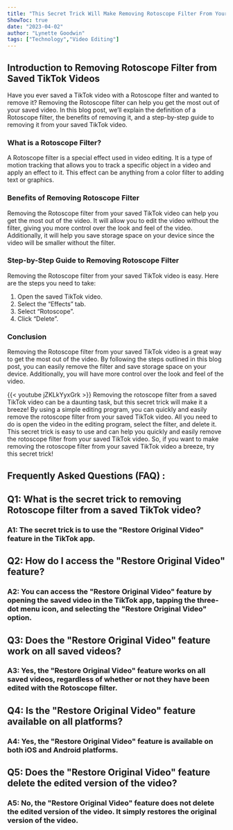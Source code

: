 ```yaml
---
title: "This Secret Trick Will Make Removing Rotoscope Filter From Your Saved TikTok Video a Breeze!"
ShowToc: true 
date: "2023-04-02"
author: "Lynette Goodwin" 
tags: ["Technology","Video Editing"]
---
```

## Introduction to Removing Rotoscope Filter from Saved TikTok Videos

Have you ever saved a TikTok video with a Rotoscope filter and wanted to remove it? Removing the Rotoscope filter can help you get the most out of your saved video. In this blog post, we’ll explain the definition of a Rotoscope filter, the benefits of removing it, and a step-by-step guide to removing it from your saved TikTok video.

### What is a Rotoscope Filter?

A Rotoscope filter is a special effect used in video editing. It is a type of motion tracking that allows you to track a specific object in a video and apply an effect to it. This effect can be anything from a color filter to adding text or graphics.

### Benefits of Removing Rotoscope Filter

Removing the Rotoscope filter from your saved TikTok video can help you get the most out of the video. It will allow you to edit the video without the filter, giving you more control over the look and feel of the video. Additionally, it will help you save storage space on your device since the video will be smaller without the filter.

### Step-by-Step Guide to Removing Rotoscope Filter

Removing the Rotoscope filter from your saved TikTok video is easy. Here are the steps you need to take:

1. Open the saved TikTok video.
2. Select the “Effects” tab.
3. Select “Rotoscope”.
4. Click “Delete”.

### Conclusion

Removing the Rotoscope filter from your saved TikTok video is a great way to get the most out of the video. By following the steps outlined in this blog post, you can easily remove the filter and save storage space on your device. Additionally, you will have more control over the look and feel of the video.

{{< youtube jZKLkYyxGrk >}} 
Removing the rotoscope filter from a saved TikTok video can be a daunting task, but this secret trick will make it a breeze! By using a simple editing program, you can quickly and easily remove the rotoscope filter from your saved TikTok video. All you need to do is open the video in the editing program, select the filter, and delete it. This secret trick is easy to use and can help you quickly and easily remove the rotoscope filter from your saved TikTok video. So, if you want to make removing the rotoscope filter from your saved TikTok video a breeze, try this secret trick!

## Frequently Asked Questions (FAQ) :
<h2>Q1: What is the secret trick to removing Rotoscope filter from a saved TikTok video?</h2>

<h3>A1: The secret trick is to use the "Restore Original Video" feature in the TikTok app.</h3>

<h2>Q2: How do I access the "Restore Original Video" feature?</h2>

<h3>A2: You can access the "Restore Original Video" feature by opening the saved video in the TikTok app, tapping the three-dot menu icon, and selecting the "Restore Original Video" option.</h3>

<h2>Q3: Does the "Restore Original Video" feature work on all saved videos?</h2>

<h3>A3: Yes, the "Restore Original Video" feature works on all saved videos, regardless of whether or not they have been edited with the Rotoscope filter.</h3>

<h2>Q4: Is the "Restore Original Video" feature available on all platforms?</h2>

<h3>A4: Yes, the "Restore Original Video" feature is available on both iOS and Android platforms.</h3>

<h2>Q5: Does the "Restore Original Video" feature delete the edited version of the video?</h2>

<h3>A5: No, the "Restore Original Video" feature does not delete the edited version of the video. It simply restores the original version of the video.</h3>


